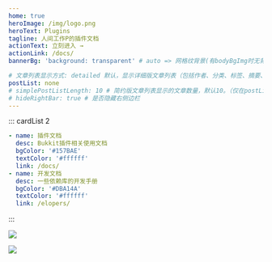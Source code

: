 ```yaml
---
home: true
heroImage: /img/logo.png
heroText: Plugins
tagline: 人间工作P的插件文档
actionText: 立刻进入 →
actionLink: /docs/
bannerBg: 'background: transparent' # auto => 网格纹背景(有bodyBgImg时无背景)，默认 | none => 无 | '大图地址' | background: 自定义背景样式       提示：如发现文本颜色不适应你的背景时可以到palette.styl修改$bannerTextColor变量

# 文章列表显示方式: detailed 默认，显示详细版文章列表（包括作者、分类、标签、摘要、分页等）| simple => 显示简约版文章列表（仅标题和日期）| none 不显示文章列表
postList: none
# simplePostListLength: 10 # 简约版文章列表显示的文章数量，默认10。（仅在postList设置为simple时生效）
# hideRightBar: true # 是否隐藏右侧边栏
---
```


::: cardList 2
```yaml
- name: 插件文档
  desc: Bukkit插件相关使用文档
  bgColor: '#157BAE'
  textColor: '#ffffff'
  link: /docs/
- name: 开发文档
  desc: 一些依赖库的开发手册
  bgColor: '#DBA14A'
  textColor: '#ffffff'
  link: /elopers/
```
:::

![](https://box.mcio.dev/github/readme-stats)

![](https://s1.mrxiaom.top/github-snake.svg)
